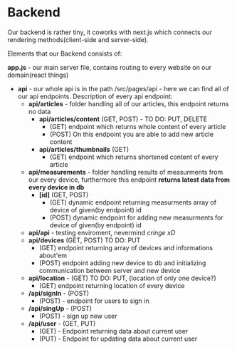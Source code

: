 # Backend

Our backend is rather tiny, it coworks with next.js which connects our rendering methods(client-side and server-side).

Elements that our Backend consists of:

**app.js** - our main server file, contains routing to every website on our domain(react things)

- **api** - our whole api is in the path /src/pages/api - here we can find all of our api endpoints. Description of every api endpoint:
  - **api/articles** - folder handling all of our articles, this endpoint returns no data
    - **api/articles/content** (GET, POST) - TO DO: PUT, DELETE
      - (GET) endpoint which returns whole content of every article
      - (POST) On this endpoint you are able to add new article content
    - **api/articles/thumbnails** (GET)
      - (GET) endpoint which returns shortened content of every article
  - **api/measurements** - folder handling results of measurments from our every device, furthermore this endpoint **returns latest data from every device in db**
    - **[id]** (GET, POST)
      - (GET) dynamic endpoint returning measurments array of device of given(by endpoint) id
      - (POST) dynamic endpoint for adding new measurments for device of given(by endpoint) id
  - **api/api** - testing enviroment, nevermind _cringe xD_
  - **api/devices** (GET, POST) TO DO: PUT
    - (GET) endpoint returning array of devices and informations about'em
    - (POST) endpoint adding new device to db and initializing communication between server and new device
  - **api/location** - (GET) TO DO: PUT, (location of only one device?)
    - (GET) endpoint returning location of every device
  - **/api/signIn** - (POST)
    - (POST) - endpoint for users to sign in
  - **/api/singUp** - (POST)
    - (POST) - sign up new user
  - **/api/user** - (GET, PUT)
    - (GET) - Endpoint returning data about current user
    - (PUT) - Endpoint for updating data about current user
